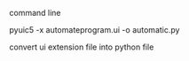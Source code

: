 command line 

pyuic5 -x automateprogram.ui -o automatic.py

convert ui extension file into python file